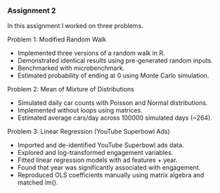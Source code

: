### Assignment 2

In this assignment I worked on three problems.


Problem 1: Modified Random Walk
- Implemented three versions of a random walk in R.  
- Demonstrated identical results using pre-generated random inputs.  
- Benchmarked with microbenchmark.  
- Estimated probability of ending at 0 using Monte Carlo simulation.

Problem 2: Mean of Mixture of Distributions
- Simulated daily car counts with Poisson and Normal distributions.  
- Implemented without loops using matrices.  
- Estimated average cars/day across 100000 simulated days (~264).


Problem 3: Linear Regression (YouTube Superbowl Ads)
- Imported and de-identified YouTube Superbowl ads data.  
- Explored and log-transformed engagement variables.  
- Fitted linear regression models with ad features + year.  
- Found that year was significantly associated with engagement.  
- Reproduced OLS coefficients manually using matrix algebra and matched lm().
